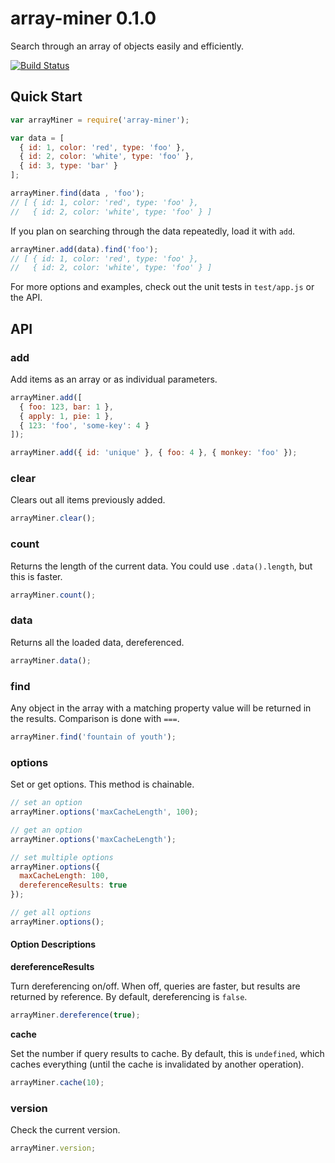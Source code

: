 # array-miner 0.1.0

Search through an array of objects easily and efficiently.

[![Build Status](https://travis-ci.org/reergymerej/array-miner.svg)](https://travis-ci.org/reergymerej/array-miner)

## Quick Start

```js
var arrayMiner = require('array-miner');

var data = [
  { id: 1, color: 'red', type: 'foo' },
  { id: 2, color: 'white', type: 'foo' },
  { id: 3, type: 'bar' }
];

arrayMiner.find(data , 'foo');
// [ { id: 1, color: 'red', type: 'foo' },
//   { id: 2, color: 'white', type: 'foo' } ]
```

If you plan on searching through the data repeatedly, load it with `add`.
```js
arrayMiner.add(data).find('foo');
// [ { id: 1, color: 'red', type: 'foo' },
//   { id: 2, color: 'white', type: 'foo' } ]

```

For more options and examples, check out the unit tests in `test/app.js` or the API.


## API

### add
Add items as an array or as individual parameters.
```js
arrayMiner.add([
  { foo: 123, bar: 1 },
  { apply: 1, pie: 1 },
  { 123: 'foo', 'some-key': 4 }
]);

arrayMiner.add({ id: 'unique' }, { foo: 4 }, { monkey: 'foo' });
```


### clear
Clears out all items previously added.
```js
arrayMiner.clear();
```


### count
Returns the length of the current data.  You could use `.data().length`, but this is faster.
```js
arrayMiner.count();
```


### data
Returns all the loaded data, dereferenced.
```js
arrayMiner.data();
```


### find
Any object in the array with a matching property value will be returned in the results.  Comparison is done with `===`.
```js
arrayMiner.find('fountain of youth');
```


### options
Set or get options.  This method is chainable.
```js
// set an option
arrayMiner.options('maxCacheLength', 100);

// get an option
arrayMiner.options('maxCacheLength');

// set multiple options
arrayMiner.options({
  maxCacheLength: 100,
  dereferenceResults: true
});

// get all options
arrayMiner.options();
```

#### Option Descriptions

**dereferenceResults**

Turn dereferencing on/off.  When off, queries are faster, but results are returned by reference.  By default, dereferencing is `false`.
```js
arrayMiner.dereference(true);
```

**cache**

Set the number if query results to cache.  By default, this is `undefined`, which caches everything (until the cache is invalidated by another operation).
```js
arrayMiner.cache(10);
```


### version
Check the current version.
```js
arrayMiner.version;
```